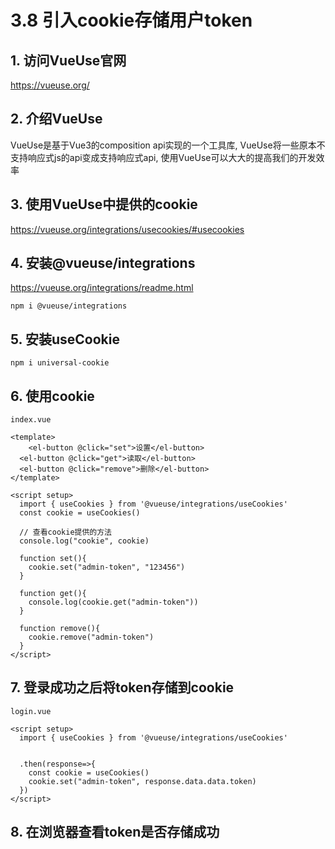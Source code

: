 # 3.8 引入cookie存储用户token

## 1. 访问VueUse官网

https://vueuse.org/

## 2. 介绍VueUse

VueUse是基于Vue3的composition api实现的一个工具库, VueUse将一些原本不支持响应式js的api变成支持响应式api, 使用VueUse可以大大的提高我们的开发效率



## 3. 使用VueUse中提供的cookie

https://vueuse.org/integrations/usecookies/#usecookies



## 4. 安装@vueuse/integrations

https://vueuse.org/integrations/readme.html

`npm i @vueuse/integrations`



## 5. 安装useCookie

`npm i universal-cookie`



## 6. 使用cookie

`index.vue`

```vue
<template>
	<el-button @click="set">设置</el-button>
  <el-button @click="get">读取</el-button>
  <el-button @click="remove">删除</el-button>
</template>

<script setup>
  import { useCookies } from '@vueuse/integrations/useCookies'
  const cookie = useCookies()
  
  // 查看cookie提供的方法
  console.log("cookie", cookie)
  
  function set(){
    cookie.set("admin-token", "123456")
  }
  
  function get(){
    console.log(cookie.get("admin-token"))
  }
  
  function remove(){
    cookie.remove("admin-token")
  }
</script>  
```



## 7. 登录成功之后将token存储到cookie

`login.vue`

```vue
<script setup>
  import { useCookies } from '@vueuse/integrations/useCookies'
  
  
  .then(response=>{
    const cookie = useCookies()
    cookie.set("admin-token", response.data.data.token)
  })
</script> 
```



## 8. 在浏览器查看token是否存储成功

